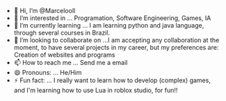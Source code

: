 - 👋 Hi, I’m @Marcelooll
- 👀 I’m interested in ... Programation, Software Engineering, Games, IA
- 🌱 I’m currently learning ... I am learning python and java language, through several courses in Brazil.
- 💞️ I’m looking to collaborate on ...I am accepting any collaboration at the moment, to have several projects in my career, but my preferences are: Creation of websites and programs
- 📫 How to reach me ... Send me a email
- 😄 Pronouns: ... He/Him
- ⚡ Fun fact: ... I really want to learn how to develop (complex) games, and I'm learning how to use Lua in roblox studio, for fun!!

<!---
Marcelooll/Marcelooll is a ✨ special ✨ repository because its `README.md` (this file) appears on your GitHub profile.
You can click the Preview link to take a look at your changes.
--->
